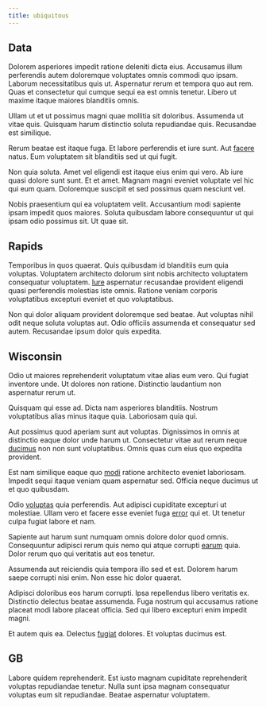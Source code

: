 ```yaml
---
title: ubiquitous
---
```


## Data

Dolorem asperiores impedit ratione deleniti dicta eius. Accusamus illum perferendis autem doloremque voluptates omnis commodi quo ipsam. Laborum necessitatibus quis ut. Aspernatur rerum et tempora quo aut rem. Quas et consectetur qui cumque sequi ea est omnis tenetur. Libero ut maxime itaque maiores blanditiis omnis.

Ullam ut et ut possimus magni quae mollitia sit doloribus. Assumenda ut vitae quis. Quisquam harum distinctio soluta repudiandae quis. Recusandae est similique.

Rerum beatae est itaque fuga. Et labore perferendis et iure sunt. Aut [facere](/earum/quia/sdd_arkansas_solid_state.md) natus. Eum voluptatem sit blanditiis sed ut qui fugit.

Non quia soluta. Amet vel eligendi est itaque eius enim qui vero. Ab iure quasi dolore sunt sunt. Et et amet. Magnam magni eveniet voluptate vel hic qui eum quam. Doloremque suscipit et sed possimus quam nesciunt vel.

Nobis praesentium qui ea voluptatem velit. Accusantium modi sapiente ipsam impedit quos maiores. Soluta quibusdam labore consequuntur ut qui ipsam odio possimus sit. Ut quae sit.

## Rapids

Temporibus in quos quaerat. Quis quibusdam id blanditiis eum quia voluptas. Voluptatem architecto dolorum sint nobis architecto voluptatem consequatur voluptatem. [Iure](/dolore/nemo/green.md) aspernatur recusandae provident eligendi quasi perferendis molestias iste omnis. Ratione veniam corporis voluptatibus excepturi eveniet et quo voluptatibus.

Non qui dolor aliquam provident doloremque sed beatae. Aut voluptas nihil odit neque soluta voluptas aut. Odio officiis assumenda et consequatur sed autem. Recusandae ipsum dolor quis expedita.

## Wisconsin

Odio ut maiores reprehenderit voluptatum vitae alias eum vero. Qui fugiat inventore unde. Ut dolores non ratione. Distinctio laudantium non aspernatur rerum ut.

Quisquam qui esse ad. Dicta nam asperiores blanditiis. Nostrum voluptatibus alias minus itaque quia. Laboriosam quia qui.

Aut possimus quod aperiam sunt aut voluptas. Dignissimos in omnis at distinctio eaque dolor unde harum ut. Consectetur vitae aut rerum neque [ducimus](/in/indigo.md) non non sunt voluptatibus. Omnis quas cum eius quo expedita provident.

Est nam similique eaque quo [modi](/dolore/odio/neque/et/hub_standardization.md) ratione architecto eveniet laboriosam. Impedit sequi itaque veniam quam aspernatur sed. Officia neque ducimus ut et quo quibusdam.

Odio [voluptas](/dolore/odio/neque/solutions_quantifying.md) quia perferendis. Aut adipisci cupiditate excepturi ut molestiae. Ullam vero et facere esse eveniet fuga [error](/earum/et/personal_loan_account.md) qui et. Ut tenetur culpa fugiat labore et nam.

Sapiente aut harum sunt numquam omnis dolore dolor quod omnis. Consequuntur adipisci rerum quis nemo qui atque corrupti [earum](/dolore/nemo/home_loan_account_generic_metal_ball.md) quia. Dolor rerum quo qui veritatis aut eos tenetur.

Assumenda aut reiciendis quia tempora illo sed et est. Dolorem harum saepe corrupti nisi enim. Non esse hic dolor quaerat.

Adipisci doloribus eos harum corrupti. Ipsa repellendus libero veritatis ex. Distinctio delectus beatae assumenda. Fuga nostrum qui accusamus ratione placeat modi labore placeat officia. Sed qui libero excepturi enim impedit magni.

Et autem quis ea. Delectus [fugiat](/earum/quia/unleash_discrete_bypass.md) dolores. Et voluptas ducimus est.

## GB

Labore quidem reprehenderit. Est iusto magnam cupiditate reprehenderit voluptas repudiandae tenetur. Nulla sunt ipsa magnam consequatur voluptas eum sit repudiandae. Beatae aspernatur voluptatem.

